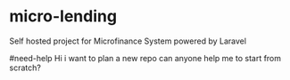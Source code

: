 # micro-lending
Self hosted project for Microfinance System powered by Laravel

#need-help
Hi i want to plan a new repo can anyone help me to start from scratch? 
